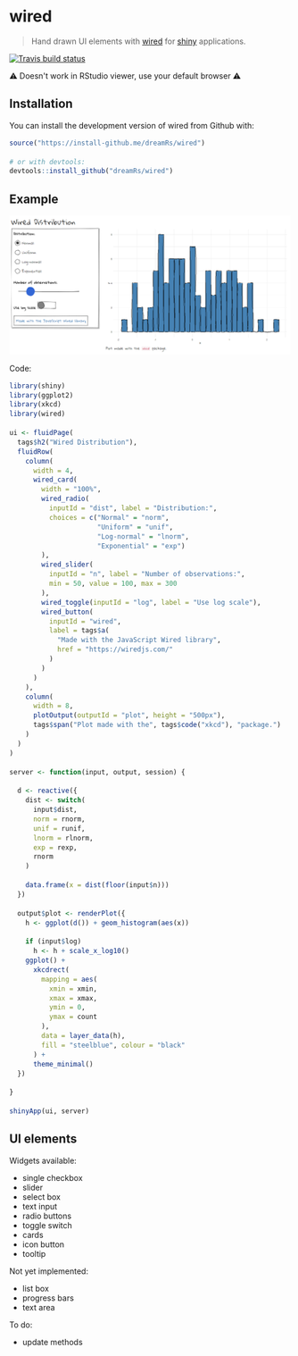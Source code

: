 # wired

> Hand drawn UI elements with [wired](https://wiredjs.com/) for [shiny](https://shiny.rstudio.com/) applications.

[![Travis build status](https://travis-ci.org/dreamRs/wired.svg?branch=master)](https://travis-ci.org/dreamRs/wired)


:warning: Doesn't work in RStudio viewer, use your default browser :warning:


## Installation

You can install the development version of wired from Github with:

``` r
source("https://install-github.me/dreamRs/wired")

# or with devtools:
devtools::install_github("dreamRs/wired")
```

## Example

![](img/example.png)


Code:

```r
library(shiny)
library(ggplot2)
library(xkcd)
library(wired)

ui <- fluidPage(
  tags$h2("Wired Distribution"),
  fluidRow(
    column(
      width = 4,
      wired_card(
        width = "100%",
        wired_radio(
          inputId = "dist", label = "Distribution:",
          choices = c("Normal" = "norm",
                      "Uniform" = "unif",
                      "Log-normal" = "lnorm",
                      "Exponential" = "exp")
        ),
        wired_slider(
          inputId = "n", label = "Number of observations:", 
          min = 50, value = 100, max = 300
        ),
        wired_toggle(inputId = "log", label = "Use log scale"),
        wired_button(
          inputId = "wired", 
          label = tags$a(
            "Made with the JavaScript Wired library", 
            href = "https://wiredjs.com/"
          )
        )
      )
    ),
    column(
      width = 8,
      plotOutput(outputId = "plot", height = "500px"),
      tags$span("Plot made with the", tags$code("xkcd"), "package.")
    )
  )
)

server <- function(input, output, session) {
  
  d <- reactive({
    dist <- switch(
      input$dist,
      norm = rnorm,
      unif = runif,
      lnorm = rlnorm,
      exp = rexp,
      rnorm
    )
    
    data.frame(x = dist(floor(input$n)))
  })
  
  output$plot <- renderPlot({
    h <- ggplot(d()) + geom_histogram(aes(x))
    
    if (input$log)
      h <- h + scale_x_log10()
    ggplot() + 
      xkcdrect(
        mapping = aes(
          xmin = xmin,
          xmax = xmax,
          ymin = 0,
          ymax = count
        ),
        data = layer_data(h),
        fill = "steelblue", colour = "black"
      ) + 
      theme_minimal()
  })
  
}

shinyApp(ui, server)
```



## UI elements

Widgets available:

* single checkbox
* slider
* select box
* text input
* radio buttons
* toggle switch
* cards
* icon button
* tooltip

Not yet implemented:

* list box
* progress bars
* text area

To do:

* update methods




